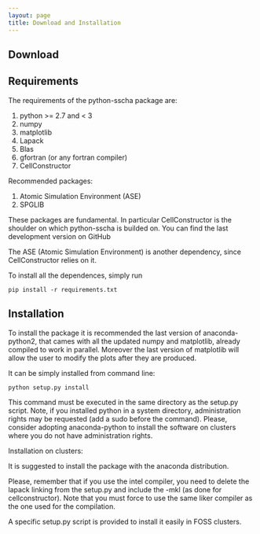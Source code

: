 ```yaml
---
layout: page
title: Download and Installation
---
```


## Download

## Requirements

The requirements of the python-sscha package are:
1. python >= 2.7 and < 3
2. numpy
3. matplotlib
3. Lapack
4. Blas
5. gfortran (or any fortran compiler)
6. CellConstructor

Recommended packages:
1. Atomic Simulation Environment (ASE)
2. SPGLIB

These packages are fundamental. In particular CellConstructor is the shoulder on
which python-sscha is builded on. You can find the last development version on
GitHub

The ASE (Atomic Simulation Environment) is another dependency, since CellConstructor
relies on it.

To install all the dependences, simply run

```
pip install -r requirements.txt
```

## Installation

To install the package it is recommended the last version of anaconda-python2,
that cames with all the updated numpy and matplotlib, already compiled to work
in parallel.
Moreover the last version of matplotlib will allow the user to modify the plots
after they are produced.

It can be simply installed from command line:

```
python setup.py install
```

This command must be executed in the same directory as the setup.py script.
Note, if you installed python in a system directory, administration rights may be
requested (add a sudo before the command).
Please, consider adopting anaconda-python to install the software on clusters where you do not have
administration rights.

Installation on clusters:

It is suggested to install the package with the anaconda distribution.

Please, remember that if you use the intel compiler, you need to delete the lapack linking from the
setup.py and include the -mkl (as done for cellconstructor).
Note that you must force to use the same liker compiler as the one used for the compilation.

A specific setup.py script is provided to install it easily in FOSS clusters.
